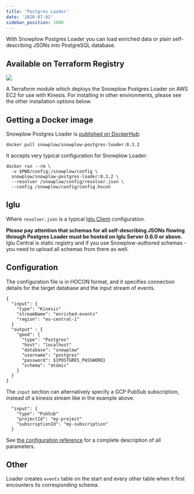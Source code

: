 ```yaml
---
title: 'Postgres Loader'
date: '2020-07-02'
sidebar_position: 1000
---
```


With Snowplow Postgres Loader you can load enriched data or plain self-describing JSONs into PostgreSQL database.

## Available on Terraform Registry

[![](https://img.shields.io/static/v1?label=Terraform&message=Registry&color=7B42BC&logo=terraform)](https://registry.terraform.io/modules/snowplow-devops/s3-loader-kinesis-ec2/aws/latest)

A Terraform module which deploys the Snowplow Postgres Loader on AWS EC2 for use with Kinesis. For installing in other environments, please see the other installation options below.

## Getting a Docker image

Snowplow Postgres Loader is [published on DockerHub](https://hub.docker.com/r/snowplow/snowplow-postgres-loader):

```
docker pull snowplow/snowplow-postgres-loader:0.3.2
```

It accepts very typical configuration for Snowplow Loader:

```
docker run --rm \
  -v $PWD/config:/snowplow/config \
  snowplow/snowplow-postgres-loader:0.3.2 \
  --resolver /snowplow/config/resolver.json \
  --config /snowplow/config/config.hocon
```

## Iglu

Where `resolver.json` is a typical [Iglu Client](/docs/pipeline-components-and-applications/iglu/iglu-resolver/index.md) configuration.

**Please pay attention that schemas for all self-describing JSONs flowing through Postgres Loader must be hosted on Iglu Server 0.6.0 or above.**  
Iglu Central is static registry and if you use Snowplow-authored schemas - you need to upload all schemas from there as well.

## Configuration

The configuration file is in HOCON format, and it specifies connection details for the target database and the input stream of events.

```
{
  "input": {
    "type": "Kinesis"
    "streamName": "enriched-events"
    "region": "eu-central-1"
  }
  "output" : {
    "good": {
      "type": "Postgres"
      "host": "localhost"
      "database": "snowplow"
      "username": "postgres"
      "password": ${POSTGRES_PASSWORD}
      "schema": "atomic"
    }
  }
}
```

The `input` section can alternatively specify a GCP PubSub subscription, instead of a kinesis stream like in the example above.

```
  "input": {
    "type": "PubSub"
    "projectId": "my-project"
    "subscriptionId": "my-subscription"
  }
```

See [the configuration reference](/docs/pipeline-components-and-applications/loaders-storage-targets/snowplow-postgres-loader/postgres-loader-configuration-reference/index.md) for a complete description of all parameters.

## Other

Loader creates `events` table on the start and every other table when it first encounters its corresponding schema.
